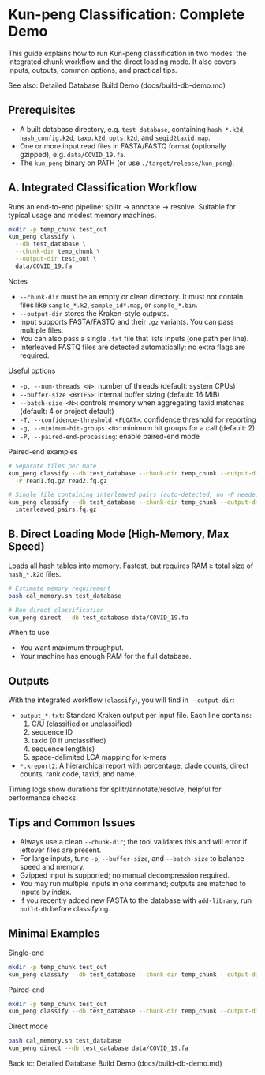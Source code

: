 # Kun-peng Classification: Complete Demo

This guide explains how to run Kun-peng classification in two modes: the integrated chunk workflow and the direct loading mode. It also covers inputs, outputs, common options, and practical tips.

See also: Detailed Database Build Demo (docs/build-db-demo.md)

## Prerequisites

- A built database directory, e.g. `test_database`, containing `hash_*.k2d`, `hash_config.k2d`, `taxo.k2d`, `opts.k2d`, and `seqid2taxid.map`.
- One or more input read files in FASTA/FASTQ format (optionally gzipped), e.g. `data/COVID_19.fa`.
- The `kun_peng` binary on PATH (or use `./target/release/kun_peng`).

## A. Integrated Classification Workflow

Runs an end-to-end pipeline: splitr → annotate → resolve. Suitable for typical usage and modest memory machines.

```bash
mkdir -p temp_chunk test_out
kun_peng classify \
  --db test_database \
  --chunk-dir temp_chunk \
  --output-dir test_out \
  data/COVID_19.fa
```

Notes
- `--chunk-dir` must be an empty or clean directory. It must not contain files like `sample_*.k2`, `sample_id*.map`, or `sample_*.bin`.
- `--output-dir` stores the Kraken-style outputs.
- Input supports FASTA/FASTQ and their `.gz` variants. You can pass multiple files.
- You can also pass a single `.txt` file that lists inputs (one path per line).
- Interleaved FASTQ files are detected automatically; no extra flags are required.

Useful options
- `-p, --num-threads <N>`: number of threads (default: system CPUs)
- `--buffer-size <BYTES>`: internal buffer sizing (default: 16 MiB)
- `--batch-size <N>`: controls memory when aggregating taxid matches (default: 4 or project default)
- `-T, --confidence-threshold <FLOAT>`: confidence threshold for reporting
- `-g, --minimum-hit-groups <N>`: minimum hit groups for a call (default: 2)
- `-P, --paired-end-processing`: enable paired-end mode


Paired-end examples
```bash
# Separate files per mate
kun_peng classify --db test_database --chunk-dir temp_chunk --output-dir test_out \
  -P read1.fq.gz read2.fq.gz

# Single file containing interleaved pairs (auto-detected; no -P needed)
kun_peng classify --db test_database --chunk-dir temp_chunk --output-dir test_out \
  interleaved_pairs.fq.gz
```

## B. Direct Loading Mode (High-Memory, Max Speed)

Loads all hash tables into memory. Fastest, but requires RAM ≥ total size of `hash_*.k2d` files.

```bash
# Estimate memory requirement
bash cal_memory.sh test_database

# Run direct classification
kun_peng direct --db test_database data/COVID_19.fa
```

When to use
- You want maximum throughput.
- Your machine has enough RAM for the full database.

## Outputs

With the integrated workflow (`classify`), you will find in `--output-dir`:
- `output_*.txt`: Standard Kraken output per input file. Each line contains:
  1) C/U (classified or unclassified)
  2) sequence ID
  3) taxid (0 if unclassified)
  4) sequence length(s)
  5) space-delimited LCA mapping for k-mers
- `*.kreport2`: A hierarchical report with percentage, clade counts, direct counts, rank code, taxid, and name.

Timing logs show durations for splitr/annotate/resolve, helpful for performance checks.

## Tips and Common Issues

- Always use a clean `--chunk-dir`; the tool validates this and will error if leftover files are present.
- For large inputs, tune `-p`, `--buffer-size`, and `--batch-size` to balance speed and memory.
- Gzipped input is supported; no manual decompression required.
- You may run multiple inputs in one command; outputs are matched to inputs by index.
- If you recently added new FASTA to the database with `add-library`, run `build-db` before classifying.

## Minimal Examples

Single-end
```bash
mkdir -p temp_chunk test_out
kun_peng classify --db test_database --chunk-dir temp_chunk --output-dir test_out data/COVID_19.fa
```

Paired-end
```bash
mkdir -p temp_chunk test_out
kun_peng classify --db test_database --chunk-dir temp_chunk --output-dir test_out -P read1.fq.gz read2.fq.gz
```

Direct mode
```bash
bash cal_memory.sh test_database
kun_peng direct --db test_database data/COVID_19.fa
```

Back to: Detailed Database Build Demo (docs/build-db-demo.md)
